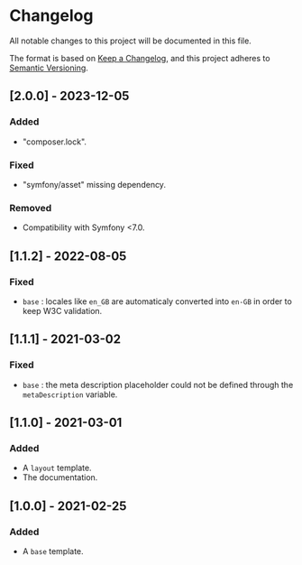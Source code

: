 # Changelog
All notable changes to this project will be documented in this file.

The format is based on [Keep a Changelog](https://keepachangelog.com/en/1.0.0/),
and this project adheres to [Semantic Versioning](https://semver.org/spec/v2.0.0.html).

## [2.0.0] - 2023-12-05
### Added
- "composer.lock".

### Fixed
- "symfony/asset" missing dependency.

### Removed
- Compatibility with Symfony <7.0.

## [1.1.2] - 2022-08-05
### Fixed
- `base` : locales like `en_GB` are automaticaly converted into `en-GB` in order to keep W3C validation.

## [1.1.1] - 2021-03-02
### Fixed
- `base` : the meta description placeholder could not be defined through the `metaDescription` variable.

## [1.1.0] - 2021-03-01
### Added
- A `layout` template.
- The documentation.

## [1.0.0] - 2021-02-25
### Added
- A `base` template.
